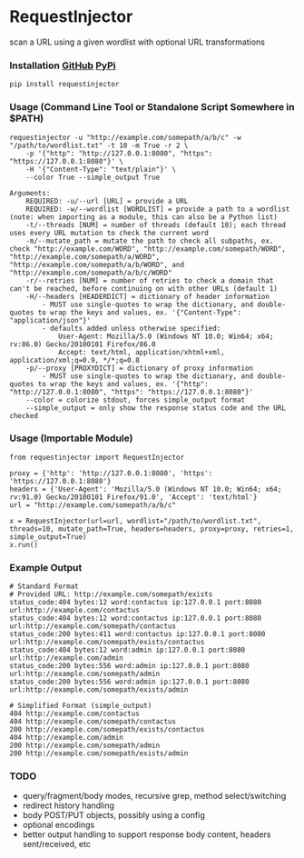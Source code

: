 # RequestInjector
scan a URL using a given wordlist with optional URL transformations

### Installation [GitHub](https://github.com/bonifield/RequestInjector) [PyPi](https://pypi.org/project/requestinjector/)
```
pip install requestinjector
```

### Usage (Command Line Tool or Standalone Script Somewhere in $PATH)
```
requestinjector -u "http://example.com/somepath/a/b/c" -w "/path/to/wordlist.txt" -t 10 -m True -r 2 \
	-p '{"http": "http://127.0.0.1:8080", "https": "https://127.0.0.1:8080"}' \
	-H '{"Content-Type": "text/plain"}' \
	--color True --simple_output True

Arguments:
	REQUIRED: -u/--url [URL] = provide a URL
	REQUIRED: -w/--wordlist [WORDLIST] = provide a path to a wordlist (note: when importing as a module, this can also be a Python list)
	-t/--threads [NUM] = number of threads (default 10); each thread uses every URL mutation to check the current word
	-m/--mutate_path = mutate the path to check all subpaths, ex. check "http://example.com/WORD", "http://example.com/somepath/WORD", "http://example.com/somepath/a/WORD", "http://example.com/somepath/a/b/WORD", and "http://example.com/somepath/a/b/c/WORD"
	-r/--retries [NUM] = number of retries to check a domain that can't be reached, before continuing on with other URLs (default 1)
	-H/--headers [HEADERDICT] = dictionary of header information
		- MUST use single-quotes to wrap the dictionary, and double-quotes to wrap the keys and values, ex. '{"Content-Type": "application/json"}'
		- defaults added unless otherwise specified:
			User-Agent: Mozilla/5.0 (Windows NT 10.0; Win64; x64; rv:86.0) Gecko/20100101 Firefox/86.0
			Accept: text/html, application/xhtml+xml, application/xml;q=0.9, */*;q=0.8
	-p/--proxy [PROXYDICT] = dictionary of proxy information
		- MUST use single-quotes to wrap the dictionary, and double-quotes to wrap the keys and values, ex. '{"http": "http://127.0.0.1:8080", "https": "https://127.0.0.1:8080"}'
	--color = colorize stdout, forces simple_output format
	--simple_output = only show the response status code and the URL checked
```

### Usage (Importable Module)
```
from requestinjector import RequestInjector

proxy = {'http': 'http://127.0.0.1:8080', 'https': 'https://127.0.0.1:8080'}
headers = {'User-Agent': 'Mozilla/5.0 (Windows NT 10.0; Win64; x64; rv:91.0) Gecko/20100101 Firefox/91.0', 'Accept': 'text/html'}
url = "http://example.com/somepath/a/b/c"

x = RequestInjector(url=url, wordlist="/path/to/wordlist.txt", threads=10, mutate_path=True, headers=headers, proxy=proxy, retries=1, simple_output=True)
x.run()
```

### Example Output
```
# Standard Format
# Provided URL: http://example.com/somepath/exists
status_code:404 bytes:12 word:contactus ip:127.0.0.1 port:8080 url:http://example.com/contactus
status_code:404 bytes:12 word:contactus ip:127.0.0.1 port:8080 url:http://example.com/somepath/contactus
status_code:200 bytes:411 word:contactus ip:127.0.0.1 port:8080 url:http://example.com/somepath/exists/contactus
status_code:404 bytes:12 word:admin ip:127.0.0.1 port:8080 url:http://example.com/admin
status_code:200 bytes:556 word:admin ip:127.0.0.1 port:8080 url:http://example.com/somepath/admin
status_code:200 bytes:556 word:admin ip:127.0.0.1 port:8080 url:http://example.com/somepath/exists/admin

# Simplified Format (simple_output)
404 http://example.com/contactus
404 http://example.com/somepath/contactus
200 http://example.com/somepath/exists/contactus
404 http://example.com/admin
200 http://example.com/somepath/admin
200 http://example.com/somepath/exists/admin
```

### TODO
- query/fragment/body modes, recursive grep, method select/switching
- redirect history handling
- body POST/PUT objects, possibly using a config
- optional encodings
- better output handling to support response body content, headers sent/received, etc
